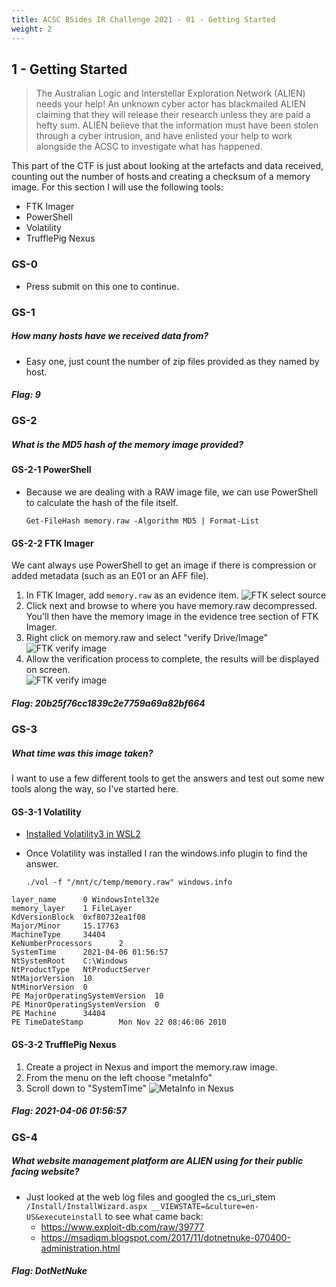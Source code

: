 ```yaml
---
title: ACSC BSides IR Challenge 2021 - 01 - Getting Started
weight: 2
---
```



## 1 - Getting Started

>The Australian Logic and Interstellar Exploration Network (ALIEN) needs your help! An unknown cyber actor has blackmailed ALIEN claiming that they will release their research unless they are paid a hefty sum. ALIEN believe that the information must have been stolen through a cyber intrusion, and have enlisted your help to work alongside the ACSC to investigate what has happened.

This part of the CTF is just about looking at the artefacts and data received, counting out the number of hosts and creating a checksum of a memory image. For this section I will use the following tools:
* FTK Imager
* PowerShell
* Volatility
* TrufflePig Nexus

### GS-0
* Press submit on this one to continue.

### GS-1
<h5>How many hosts have we received data from?</h5>

* Easy one, just count the number of zip files provided as they named by host.

<h5>Flag: 9</h5>

### GS-2
<h5>What is the MD5 hash of the memory image provided?</h5>

#### GS-2-1 PowerShell
* Because we are dealing with a RAW image file, we can use PowerShell to calculate the hash of the file itself.

  ```Get-FileHash memory.raw -Algorithm MD5 | Format-List```

#### GS-2-2 FTK Imager
We cant always use PowerShell to get an image if there is compression or added metadata (such as an E01 or an AFF file).

1. In FTK Imager, add `memory.raw` as an evidence item.
   ![FTK select source]({{site.baseurl}}/assets/images/posts/FTK-select-source.png)
2. Click next and browse to where you have memory.raw decompressed. You'll then have the memory image in the evidence tree section of FTK Imager.
3. Right click on memory.raw and select "verify Drive/Image"
   ![FTK verify image]({{site.baseurl}}/assets/images/posts/FTK-verify-drive.png)
4. Allow the verification process to complete, the results will be displayed on screen.   
   ![FTK verify image]({{site.baseurl}}/assets/images/posts/image-verification-results.png)

<h5>Flag: 20b25f76cc1839c2e7759a69a82bf664</h5>

### GS-3
<h5>What time was this image taken?</h5>

I want to use a few different tools to get the answers and test out some new tools along the way, so I've started here.

#### GS-3-1 Volatility
* <a href="/ctf/2022/05/03/ACSC-BSides-IR-Challenge-2021-Setup.html">Installed Volatility3 in WSL2</a>
* Once Volatility was installed I ran the windows.info plugin to find the answer.
  
  ```./vol -f "/mnt/c/temp/memory.raw" windows.info```
``` 
layer_name      0 WindowsIntel32e
memory_layer    1 FileLayer
KdVersionBlock  0xf80732ea1f08
Major/Minor     15.17763
MachineType     34404
KeNumberProcessors      2
SystemTime      2021-04-06 01:56:57
NtSystemRoot    C:\Windows
NtProductType   NtProductServer
NtMajorVersion  10
NtMinorVersion  0
PE MajorOperatingSystemVersion  10
PE MinorOperatingSystemVersion  0
PE Machine      34404
PE TimeDateStamp        Mon Nov 22 08:46:06 2010
```

#### GS-3-2 TrufflePig Nexus
1. Create a project in Nexus and import the memory.raw image.
2. From the menu on the left choose "metaInfo"
3. Scroll down to "SystemTime"
  ![MetaInfo in Nexus]({{site.baseurl}}/assets/images/posts/GS-3-2-nexus.png)

<h5>Flag: 2021-04-06 01:56:57</h5>

### GS-4
<h5>What website management platform are ALIEN using for their public facing website?</h5>

* Just looked at the web log files and googled the cs_uri_stem `/Install/InstallWizard.aspx __VIEWSTATE=&culture=en-US&executeinstall` to see what came back:
  * <a href="https://www.exploit-db.com/raw/39777">https://www.exploit-db.com/raw/39777</a><br>
  * <a href="https://msadiqm.blogspot.com/2017/11/dotnetnuke-070400-administration.html">https://msadiqm.blogspot.com/2017/11/dotnetnuke-070400-administration.html</a>

<h5>Flag: DotNetNuke</h5>